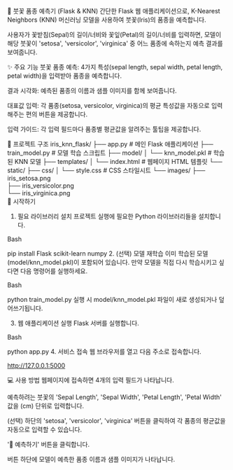 🌸 붓꽃 품종 예측기 (Flask & KNN)
간단한 Flask 웹 애플리케이션으로, K-Nearest Neighbors (KNN) 머신러닝 모델을 사용하여 붓꽃(Iris)의 품종을 예측합니다.

사용자가 꽃받침(Sepal)의 길이/너비와 꽃잎(Petal)의 길이/너비를 입력하면, 모델이 해당 붓꽃이 'setosa', 'versicolor', 'virginica' 중 어느 품종에 속하는지 예측 결과를 보여줍니다.

✨ 주요 기능
붓꽃 품종 예측: 4가지 특성(sepal length, sepal width, petal length, petal width)을 입력받아 품종을 예측합니다.

결과 시각화: 예측된 품종의 이름과 샘플 이미지를 함께 보여줍니다.

대표값 입력: 각 품종(setosa, versicolor, virginica)의 평균 특성값을 자동으로 입력해주는 편의 버튼을 제공합니다.

입력 가이드: 각 입력 필드마다 품종별 평균값을 알려주는 툴팁을 제공합니다.

📂 프로젝트 구조
iris_knn_flask/
├── app.py              # 메인 Flask 애플리케이션
├── train_model.py      # 모델 학습 스크립트
├── model/
│   └── knn_model.pkl   # 학습된 KNN 모델
├── templates/
│   └── index.html      # 웹페이지 HTML 템플릿
└── static/
    ├── css/
    │   └── style.css   # CSS 스타일시트
    └── images/
        ├── iris_setosa.png      
        ├── iris_versicolor.png  
        └── iris_virginica.png   
🚀 시작하기
1. 필요 라이브러리 설치
프로젝트 실행에 필요한 Python 라이브러리들을 설치합니다.

Bash

pip install Flask scikit-learn numpy
2. (선택) 모델 재학습
이미 학습된 모델(model/knn_model.pkl)이 포함되어 있습니다. 만약 모델을 직접 다시 학습시키고 싶다면 다음 명령어를 실행하세요.

Bash

python train_model.py
실행 시 model/knn_model.pkl 파일이 새로 생성되거나 덮어쓰기됩니다.

3. 웹 애플리케이션 실행
Flask 서버를 실행합니다.

Bash

python app.py
4. 서비스 접속
웹 브라우저를 열고 다음 주소로 접속합니다.

http://127.0.0.1:5000

💻 사용 방법
웹페이지에 접속하면 4개의 입력 필드가 나타납니다.

예측하려는 붓꽃의 'Sepal Length', 'Sepal Width', 'Petal Length', 'Petal Width' 값을 (cm) 단위로 입력합니다.

(선택) 하단의 'setosa', 'versicolor', 'virginica' 버튼을 클릭하여 각 품종의 평균값을 자동으로 입력할 수 있습니다.

'🌼 예측하기' 버튼을 클릭합니다.

버튼 하단에 모델이 예측한 품종 이름과 샘플 이미지가 나타납니다.
